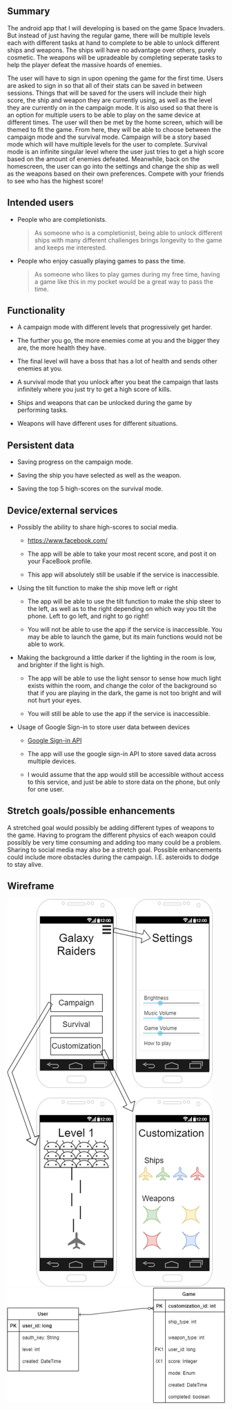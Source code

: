 ## Summary

  The android app that I will developing is based on the game Space Invaders. But instead of just having the regular game, there will be multiple levels each with different tasks at hand to complete to be able to unlock different ships and weapons. The ships will have no advantage over others, purely cosmetic. The weapons will be upradeable by completing seperate tasks to help the player defeat the massive hoards of enemies.

  The user will have to sign in upon opening the game for the first time. Users are asked to sign in so that all of their stats can be saved in between sessions. Things that will be saved for the users will include their high score, the ship and weapon they are currently using, as well as the level they are currently on in the campaign mode. It is also used so that there is an option for multiple users to be able to play on the same device at different times. The user will then be met by the home screen, which will be themed to fit the game. From here, they will be able to choose between the campaign mode and the survival mode. Campaign will be a story based mode which will have multiple levels for the user to complete. Survival mode is an infinite singular level where the user just tries to get a high score based on the amount of enemies defeated. Meanwhile, back on the homescreen, the user can go into the settings and change the ship as well as the weapons based on their own preferences. Compete with your friends to see who has the highest score!

## Intended users

* People who are completionists.

	> As someone who is a completionist, being able to unlock different ships with many different challenges brings longevity to the game and keeps me interested.
	
* People who enjoy casually playing games to pass the time.

	> As someone who likes to play games during my free time, having a game like this in my pocket would be a great way to pass the time.

## Functionality

* A campaign mode with different levels that progressively get harder.

* The further you go, the more enemies come at you and the bigger they are, the more health they have.

* The final level will have a boss that has a lot of health and sends other enemies at you.

* A survival mode that you unlock after you beat the campaign that lasts infinitely where you just try to get a high score of kills.

* Ships and weapons that can be unlocked during the game by performing tasks.

* Weapons will have different uses for different situations.

## Persistent data

* Saving progress on the campaign mode.

* Saving the ship you have selected as well as the weapon.

* Saving the top 5 high-scores on the survival mode.
    
## Device/external services

* Possibly the ability to share high-scores to social media. 
	
	* https://www.facebook.com/
	
	* The app will be able to take your most recent score, and post it on your FaceBook profile.
	
	* This app will absolutely still be usable if the service is inaccessible.

* Using the tilt function to make the ship move left or right

	* The app will be able to use the tilt function to make the ship steer to the left, as well as to the right depending on which way you tilt the phone. Left to go left, and right to go right!
	
	* You will not be able to use the app if the service is inaccessible. You may be able to launch the game, but its main functions would not be able to work.

* Making the background a little darker if the lighting in the room is low, and brighter if the light is high.

	* The app will be able to use the light sensor to sense how much light exists within the room, and change the color of the background so that if you are playing in the dark, the game is not too bright and will not hurt your eyes.
	
	* You will still be able to use the app if the service is inaccessible.

* Usage of Google Sign-in to store user data between devices

	* [Google Sign-in API](https://developers.google.com/identity/sign-in/web/sign-in)
	
	* The app will use the google sign-in API to store saved data across multiple devices.
	
	* I would assume that the app would still be accessible without access to this service, and just be able to store data on the phone, but only for one user.
## Stretch goals/possible enhancements 

A stretched goal would possibly be adding different types of weapons to the game. Having to program the different physics of each weapon could possibly be very time consuming and adding too many could be a problem. Sharing to social media may also be a stretch goal. Possible enhancements could include more obstacles during the campaign. I.E. asteroids to dodge to stay alive.

## Wireframe

![Wireframe diagram](img/androidwireframe2.png) 
![ERD](img/erd.png)